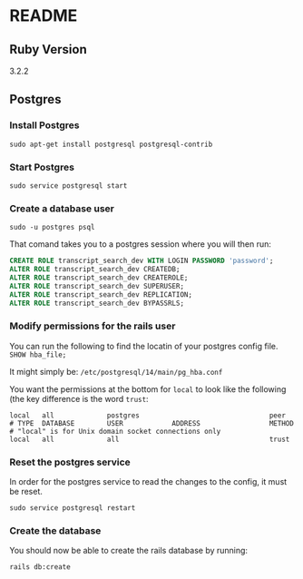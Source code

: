 # README

## Ruby Version

3.2.2

## Postgres

### Install Postgres

`sudo apt-get install postgresql postgresql-contrib`

### Start Postgres

`sudo service postgresql start`

### Create a database user

`sudo -u postgres psql`

That comand takes you to a postgres session where you will then run:

```SQL
CREATE ROLE transcript_search_dev WITH LOGIN PASSWORD 'password';
ALTER ROLE transcript_search_dev CREATEDB;
ALTER ROLE transcript_search_dev CREATEROLE;
ALTER ROLE transcript_search_dev SUPERUSER;
ALTER ROLE transcript_search_dev REPLICATION;
ALTER ROLE transcript_search_dev BYPASSRLS;
```

### Modify permissions for the rails user

You can run the following to find the locatin of your postgres config file.
`SHOW hba_file;`

It might simply be:
`/etc/postgresql/14/main/pg_hba.conf`

You want the permissions at the bottom for `local` to look like the following (the key difference is the word `trust`:
```
local   all             postgres                                peer
# TYPE  DATABASE        USER            ADDRESS                 METHOD
# "local" is for Unix domain socket connections only
local   all             all                                     trust
```

### Reset the postgres service
In order for the postgres service to read the changes to the config, it must be reset.

```
sudo service postgresql restart
```

### Create the database

You should now be able to create the rails database by running:

`rails db:create`
